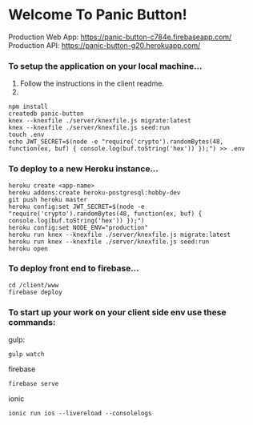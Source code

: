 # Welcome To Panic Button! #

Production Web App: https://panic-button-c784e.firebaseapp.com/
Production API: https://panic-button-g20.herokuapp.com/

### To setup the application on your local machine... ###

1. Follow the instructions in the client readme.
1.
```
npm install
createdb panic-button
knex --knexfile ./server/knexfile.js migrate:latest
knex --knexfile ./server/knexfile.js seed:run
touch .env
echo JWT_SECRET=$(node -e "require('crypto').randomBytes(48, function(ex, buf) { console.log(buf.toString('hex')) });") >> .env
```


### To deploy to a new Heroku instance... ###
```
heroku create <app-name>
heroku addons:create heroku-postgresql:hobby-dev
git push heroku master
heroku config:set JWT_SECRET=$(node -e "require('crypto').randomBytes(48, function(ex, buf) { console.log(buf.toString('hex')) });")
heroku config:set NODE_ENV="production"
heroku run knex --knexfile ./server/knexfile.js migrate:latest
heroku run knex --knexfile ./server/knexfile.js seed:run
heroku open
```

### To deploy front end to firebase... ###
```
cd /client/www
firebase deploy
```

### To start up your work on your client side env use these commands: ###

gulp:
```
gulp watch
```
firebase
```
firebase serve
```
ionic
```
ionic run ios --livereload --consolelogs
```
